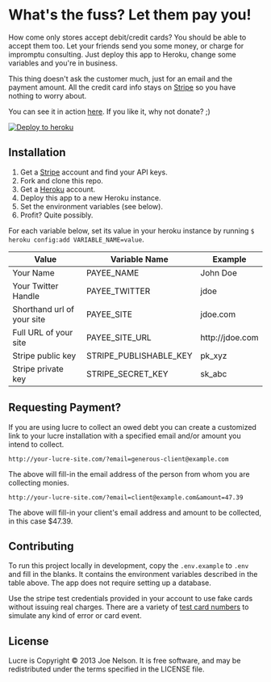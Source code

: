 # What's the fuss? Let them pay you!

How come only stores accept debit/credit cards? You should be able
to accept them too. Let your friends send you some money, or charge
for impromptu consulting. Just deploy this app to Heroku, change some
variables and you're in business.

This thing doesn't ask the customer much, just for an email
and the payment amount. All the credit card info stays on
[Stripe](https://stripe.com) so you have nothing to worry about.

You can see it in action [here](http://pay.begriffs.com). If you like
it, why not donate? ;)

[![Deploy to heroku](https://deploy-button.herokuapp.com/southpolesteve/lucre.png)](https://deploy-button.herokuapp.com/southpolesteve/lucre.png)

## Installation

1. Get a [Stripe](https://stripe.com) account and find your API keys.
1. Fork and clone this repo.
1. Get a [Heroku](http://heroku.com) account.
1. Deploy this app to a new Heroku instance.
1. Set the environment variables (see below).
1. Profit? Quite possibly.

For each variable below, set its value in your heroku instance by
running `$ heroku config:add VARIABLE_NAME=value`.

<table>
  <thead>
    <tr>
      <th>Value</th>
      <th>Variable Name</th>
      <th>Example</th>
    </tr>
  </thead>
  <tbody>
    <tr>
      <td>Your Name</td>
      <td>PAYEE_NAME</td>
      <td>John Doe</td>
    </tr>
    <tr>
      <td>Your Twitter Handle</td>
      <td>PAYEE_TWITTER</td>
      <td>jdoe</td>
    </tr>
    <tr>
      <td>Shorthand url of your site</td>
      <td>PAYEE_SITE</td>
      <td>jdoe.com</td>
    </tr>
    <tr>
      <td>Full URL of your site</td>
      <td>PAYEE_SITE_URL</td>
      <td>http://jdoe.com</td>
    </tr>
    <tr>
      <td>Stripe public key</td>
      <td>STRIPE_PUBLISHABLE_KEY</td>
      <td>pk_xyz</td>
    </tr>
    <tr>
      <td>Stripe private key</td>
      <td>STRIPE_SECRET_KEY</td>
      <td>sk_abc</td>
    </tr>
  </tbody>
</table>

## Requesting Payment?

If you are using lucre to collect an owed debt you can create a
customized link to your lucre installation with a specified email and/or
amount you intend to collect.

```
http://your-lucre-site.com/?email=generous-client@example.com
```

The above will fill-in the email address of the person from whom you are
collecting monies.

```
http://your-lucre-site.com/?email=client@example.com&amount=47.39
```

The above will fill-in your client's email address and amount to be
collected, in this case $47.39.

## Contributing

To run this project locally in development, copy the `.env.example` to
`.env` and fill in the blanks. It contains the environment variables
described in the table above. The app does not require setting up a
database.

Use the stripe test credentials provided in your account to use fake
cards without issuing real charges. There are a variety of [test card
numbers](https://stripe.com/docs/testing#cards) to simulate any kind of
error or card event.

## License

Lucre is Copyright © 2013 Joe Nelson. It is free software, and may be
redistributed under the terms specified in the LICENSE file.
